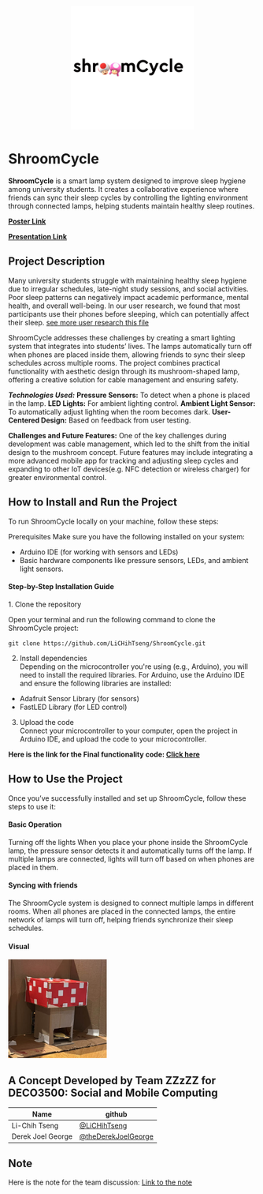 <p align="center">
 <img src="https://github.com/LiCHihTseng/ShroomCycle/blob/main/source/logo_black.gif" alt="ShroomCycle Logo" height="250" >
</p>

# ShroomCycle
**ShroomCycle** is a smart lamp system designed to improve sleep hygiene among university students. It creates a collaborative experience where friends can sync their sleep cycles by controlling the lighting environment through connected lamps, helping students maintain healthy sleep routines.

**[Poster Link](https://github.com/LiCHihTseng/ShroomCycle/blob/main/POSTER.pdf)**

**[Presentation Link](https://github.com/LiCHihTseng/ShroomCycle/blob/main/Presentation.pdf)**

## Project Description
Many university students struggle with maintaining healthy sleep hygiene due to irregular schedules, late-night study sessions, and social activities. Poor sleep patterns can negatively impact academic performance, mental health, and overall well-being. In our user research, we found that most participants use their phones before sleeping, which can potentially affect their sleep. [see more user research this file](https://github.com/LiCHihTseng/ShroomCycle/tree/main/User%20Research%20-%20Diary%20Study)

ShroomCycle addresses these challenges by creating a smart lighting system that integrates into students’ lives. The lamps automatically turn off when phones are placed inside them, allowing friends to sync their sleep schedules across multiple rooms. The project combines practical functionality with aesthetic design through its mushroom-shaped lamp, offering a creative solution for cable management and ensuring safety.

***Technologies Used:***
**Pressure Sensors:** To detect when a phone is placed in the lamp.
**LED Lights:** For ambient lighting control.
**Ambient Light Sensor:** To automatically adjust lighting when the room becomes dark.
**User-Centered Design:** Based on feedback from user testing.


**Challenges and Future Features:**
One of the key challenges during development was cable management, which led to the shift from the initial design to the mushroom concept.
Future features may include integrating a more advanced mobile app for tracking and adjusting sleep cycles and expanding to other IoT devices(e.g. NFC detection or wireless charger) for greater environmental control.

## How to Install and Run the Project
To run ShroomCycle locally on your machine, follow these steps:

Prerequisites
Make sure you have the following installed on your system:

- Arduino IDE (for working with sensors and LEDs)
- Basic hardware components like pressure sensors, LEDs, and ambient light sensors.

<h4>Step-by-Step Installation Guide</h4>
1. Clone the repository<br>

Open your terminal and run the following command to clone the ShroomCycle project:

```
git clone https://github.com/LiCHihTseng/ShroomCycle.git
```
2. Install dependencies<br>
Depending on the microcontroller you're using (e.g., Arduino), you will need to install the required libraries. For Arduino, use the Arduino IDE and ensure the following libraries are installed:
- Adafruit Sensor Library (for sensors)
- FastLED Library (for LED control)

3. Upload the code<br>
Connect your microcontroller to your computer, open the project in Arduino IDE, and upload the code to your microcontroller.

**Here is the link for the Final functionality code: [Click here](https://github.com/LiCHihTseng/ShroomCycle/blob/main/Final_Prototype.ino)**


## How to Use the Project
Once you’ve successfully installed and set up ShroomCycle, follow these steps to use it:

<h4>Basic Operation</h4>
Turning off the lights
When you place your phone inside the ShroomCycle lamp, the pressure sensor detects it and automatically turns off the lamp. If multiple lamps are connected, lights will turn off based on when phones are placed in them.

<h4>Syncing with friends</h4>
The ShroomCycle system is designed to connect multiple lamps in different rooms. When all phones are placed in the connected lamps, the entire network of lamps will turn off, helping friends synchronize their sleep schedules.

<h4>Visual</h4>

<img src="https://github.com/LiCHihTseng/ShroomCycle/blob/main/source/ShroomCycle.png" alt="Initial Prototype" style="height: 200px">

## A Concept Developed by Team ZZzZZ for DECO3500: Social and Mobile Computing

| Name  | github |
| ------------- | ------------- |
| Li-Chih Tseng  | [@LiCHihTseng](https://github.com/LiCHihTseng)  |
| Derek Joel George  | [@theDerekJoelGeorge](https://github.com/theDerekJoelGeorge)   |

## Note
Here is the note for the team discussion:
[Link to the note](https://web.goodnotes.com/s/fYJEnX1yz7JSfvdPmL7m31#page-)
